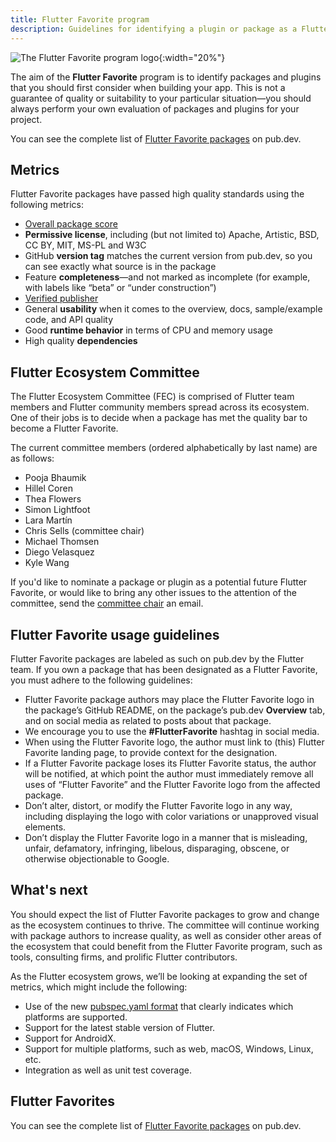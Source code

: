 ```yaml
---
title: Flutter Favorite program
description: Guidelines for identifying a plugin or package as a Flutter Favorite.
---
```


![The Flutter Favorite program logo](/assets/images/docs/development/packages-and-plugins/FlutterFavoriteLogo.png){:width="20%"}

The aim of the **Flutter Favorite** program is to identify
packages and plugins that you should first consider when
building your app.
This is not a guarantee of quality or suitability to your
particular situation&mdash;you should always perform your
own evaluation of packages and plugins for your project.

You can see the complete list of
[Flutter Favorite packages][] on pub.dev.

## Metrics

Flutter Favorite packages have passed high quality standards
using the following metrics:

* [Overall package score][]
* **Permissive license**,
  including (but not limited to)
  Apache, Artistic, BSD, CC BY, MIT, MS-PL and W3C
* GitHub **version tag** matches the current version from
  pub.dev, so you can see exactly what source is in the package
* Feature **completeness**&mdash;and not marked as incomplete
  (for example, with labels like “beta” or “under construction”)
* [Verified publisher][]
* General **usability** when it comes to the overview,
  docs, sample/example code, and API quality
* Good **runtime behavior** in terms of CPU and memory usage
* High quality **dependencies**

## Flutter Ecosystem  Committee

The Flutter Ecosystem Committee (FEC) is comprised of Flutter
team members and Flutter community members spread
across its ecosystem. 
One of their jobs is to decide when a package
has met the quality bar to become a Flutter Favorite.

The current committee members
(ordered alphabetically by last name)
are as follows:

* Pooja Bhaumik
* Hillel Coren
* Thea Flowers
* Simon Lightfoot
* Lara Martín
* Chris Sells (committee chair)
* Michael Thomsen
* Diego Velasquez
* Kyle Wang

If you'd like to nominate a package or plugin as a
potential future Flutter Favorite, or would like
to bring any other issues to the attention of the committee,
send the [committee chair][] an email.

## Flutter Favorite usage guidelines

Flutter Favorite packages are labeled as such on pub.dev
by the Flutter team.
If you own a package that has been designated as a Flutter Favorite,
you must adhere to the following guidelines:

* Flutter Favorite package authors may place the Flutter Favorite
  logo in the package’s GitHub README, on the package’s
  pub.dev **Overview** tab,
  and on social media as related to posts about that package.
* We encourage you to use the **#FlutterFavorite** hashtag in social media.
* When using the Flutter Favorite logo,
  the author must link to (this) Flutter Favorite landing page,
  to provide context for the designation.
* If a Flutter Favorite package loses its Flutter Favorite status,
  the author will be notified,
  at which point the author must immediately remove all uses
  of “Flutter Favorite” and the Flutter Favorite logo from
  the affected package.
* Don’t alter, distort, or modify the Flutter Favorite logo in any way,
  including displaying the logo with color variations or unapproved
  visual elements.
* Don’t display the Flutter Favorite logo in a manner that is misleading,
  unfair, defamatory, infringing, libelous, disparaging,
  obscene, or otherwise objectionable to Google.

## What's next

You should expect the list of Flutter Favorite packages
to grow and change as the ecosystem continues to thrive.
The committee will continue working with package authors
to increase quality, as well as consider other areas of the
ecosystem that could benefit from the Flutter Favorite program,
such as tools, consulting firms, and prolific Flutter contributors.

As the Flutter ecosystem grows,
we’ll be looking at expanding the set of metrics,
which might include the following:

* Use of the new [pubspec.yaml format][] that clearly
  indicates which platforms are supported.
* Support for the latest stable version of Flutter.
* Support for AndroidX.
* Support for multiple platforms, such as web, macOS,
  Windows, Linux, etc.
* Integration as well as unit test coverage.

## Flutter Favorites

You can see the complete list of
[Flutter Favorite packages][] on pub.dev.


[committee chair]: mailto:csells@google.com
[Flutter Favorite packages]: {{site.pub}}/flutter/favorites
[Overall package score]: {{site.pub}}/help
[pubspec.yaml format]: /development/packages-and-plugins/developing-packages#plugin-platforms
[Verified publisher]: {{site.dart-site}}/tools/pub/verified-publishers
